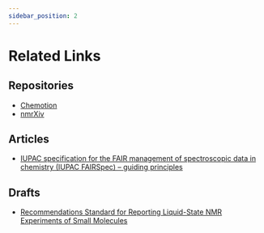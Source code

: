 ```yaml
---
sidebar_position: 2
---
```


# Related Links
## Repositories
- [Chemotion](https://www.chemotion-repository.net/welcome)
- [nmrXiv](https://nmrxiv.org/) 

## Articles
- [IUPAC specification for the FAIR management of spectroscopic data in chemistry (IUPAC FAIRSpec) – guiding principles](https://chemrxiv.org/engage/chemrxiv/article-details/626671c388636c48051e91dd)

## Drafts
- [Recommendations Standard for Reporting Liquid-State NMR Experiments of Small Molecules](https://docs.google.com/document/d/1fPltMeYXRmpCnzSOznekDpavrbIqzrpMyd8plNnrYcU/edit)